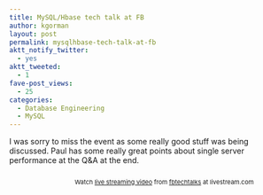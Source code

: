 ```yaml
---
title: MySQL/Hbase tech talk at FB
author: kgorman
layout: post
permalink: mysqlhbase-tech-talk-at-fb
aktt_notify_twitter:
  - yes
aktt_tweeted:
  - 1
fave-post_views:
  - 25
categories:
  - Database Engineering
  - MySQL
---
```

I was sorry to miss the event as some really good stuff was being discussed. Paul has some really great points about single server performance at the Q&#038;A at the end.

<div style="font-size: 11px;padding-top:10px;text-align:center;width:560px">
  Watch <a href="http://www.livestream.com/?utm_source=lsplayer&utm_medium=embed&utm_campaign=footerlinks" title="live streaming video">live streaming video</a> from <a href="http://www.livestream.com/fbtechtalks?utm_source=lsplayer&utm_medium=embed&utm_campaign=footerlinks" title="Watch fbtechtalks at livestream.com">fbtechtalks</a> at livestream.com
</div>
